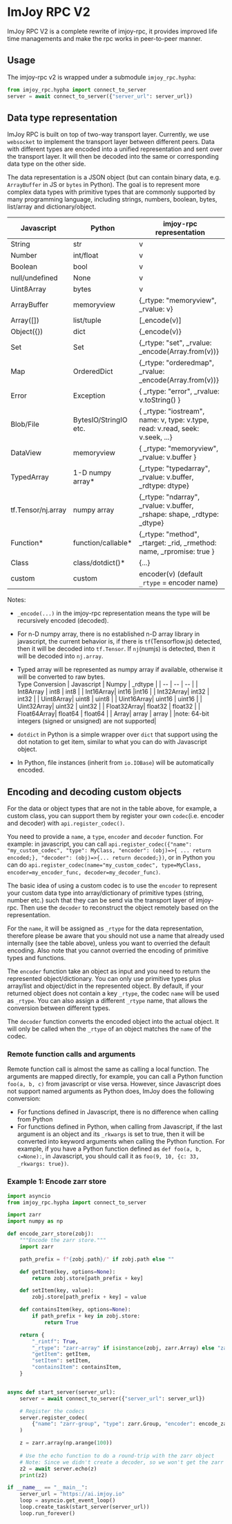 # ImJoy RPC V2

ImJoy RPC V2 is a complete rewrite of imjoy-rpc, it provides improved life time managements and make the rpc works in peer-to-peer manner.

## Usage

The imjoy-rpc v2 is wrapped under a submodule `imjoy_rpc.hypha`:

```python
from imjoy_rpc.hypha import connect_to_server
server = await connect_to_server({"server_url": server_url})
```

## Data type representation

ImJoy RPC is built on top of two-way transport layer. Currently, we use `websocket` to implement the transport layer between different peers. Data with different types are encoded into a unified representation and sent over the transport layer. It will then be decoded into the same or corresponding data type on the other side.

The data representation is a JSON object (but can contain binary data, e.g. `ArrayBuffer` in JS or `bytes` in Python). The goal is to represent more complex data types with primitive types that are commonly supported by many programming language, including strings, numbers, boolean, bytes, list/array and dictionary/object.


| Javascript | Python | imjoy-rpc representation |
|------------|--------- | ---- |
| String   | str        | v |
| Number   | int/float | v |
| Boolean  |  bool     | v |
| null/undefined  | None    | v |
| Uint8Array | bytes  | v |
| ArrayBuffer | memoryview  | {_rtype: "memoryview", _rvalue: v} |
| Array([])   | list/tuple |[_encode(v)] |
| Object({})  | dict  | {_encode(v)} |
| Set | Set | {_rtype: "set", _rvalue: _encode(Array.from(v))} |
| Map | OrderedDict  |{_rtype: "orderedmap", _rvalue: _encode(Array.from(v))} |
| Error | Exception | { _rtype: "error", _rvalue: v.toString() } |
| Blob/File | BytesIO/StringIO etc.  | { _rtype: "iostream", name: v, type: v.type, read: v.read, seek: v.seek, ...} |
| DataView | memoryview  |  { _rtype: "memoryview", _rvalue: v.buffer }|
| TypedArray | 1-D numpy array*  |{_rtype: "typedarray", _rvalue: v.buffer, _rdtype: dtype} |
| tf.Tensor/nj.array | numpy array  |{_rtype: "ndarray", _rvalue: v.buffer, _rshape: shape, _rdtype: _dtype} |
| Function* | function/callable* | {_rtype: "method", _rtarget: _rid, _rmethod: name, _rpromise: true } |
| Class | class/dotdict()* | {...} |
| custom | custom | encoder(v) (default `_rtype` = encoder name) |

Notes:
 - `_encode(...)` in the imjoy-rpc representation means the type will be recursively encoded (decoded).
 - For n-D numpy array, there is no established n-D array library in javascript, the current behavior is, if there is `tf`(Tensorflow.js) detected, then it will be decoded into `tf.Tensor`. If `nj`(numjs) is detected, then it will be decoded into `nj.array`.
 - Typed array will be represented as numpy array if available, otherwise it will be converted to raw bytes.    
    Type Conversion
    | Javascript | Numpy  | _rdtype |
    | -- | -- | -- |
    | Int8Array | int8 | int8 |
    | Int16Array| int16 |int16 |
    |  Int32Array| int32 | int32 |
    |  Uint8Array| uint8 | uint8 |
    |  Uint16Array| uint16 | uint16 |
    |  Uint32Array| uint32 | uint32 |
    |  Float32Array| float32 | float32 |
    |  Float64Array| float64 | float64 |
    |  Array| array | array |
    |note: 64-bit integers (signed or unsigned) are not supported|

 - `dotdict` in Python is a simple wrapper over `dict` that support using the dot notation to get item, similar to what you can do with Javascript object.
 - In Python, file instances (inherit from `io.IOBase`) will be automatically encoded.

## Encoding and decoding custom objects
 For the data or object types that are not in the table above, for example, a custom class, you can support them by register your own `codec`(i.e. encoder and decoder) with `api.register_codec()`.

 You need to provide a `name`, a `type`, `encoder` and `decoder` function. For example: in javascript, you can call `api.register_codec({"name": "my_custom_codec", "type": MyClass, "encoder": (obj)=>{ ... return encoded;}, "decoder": (obj)=>{... return decoded;})`, or in Python you can do `api.register_codec(name="my_custom_codec", type=MyClass, encoder=my_encoder_func, decoder=my_decoder_func)`.
 

 The basic idea of using a custom codec is to use the `encoder` to represent your custom data type into array/dictionary of primitive types (string, number etc.) such that they can be send via the transport layer of imjoy-rpc. Then use the `decoder` to reconstruct the object remotely based on the representation.

For the `name`, it will be assigned as `_rtype` for the data representation, therefore please be aware that you should not use a name that already used internally (see the table above), unless you want to overried the default encoding. Also note that you cannot overried the encoding of primitive types and functions.

The `encoder` function take an object as input and you need to return the represented object/dictionary. You can only use primitive types plus array/list and object/dict in the represented object. By default, if your returned object does not contain a key `_rtype`, the codec `name` will be used as `_rtype`. You can also assign a different `_rtype` name, that allows the conversion between different types.

The `decoder` function converts the encoded object into the actual object. It will only be called when the `_rtype` of an object matches the `name` of the codec.

### Remote function calls and arguments
Remote function call is almost the same as calling a local function. The arguments are mapped directly, for example, you can call a Python function `foo(a, b, c)` from javascript or vise versa. However, since Javascript does not support named arguments as Python does, ImJoy does the following conversion:
 * For functions defined in Javascript, there is no difference when calling from Python
 * For functions defined in Python, when calling from Javascript, if the last argument is an object and its `_rkwargs` is set to true, then it will be converted into keyword arguments when calling the Python function. For example, if you have a Python function defined as `def foo(a, b, c=None):`, in Javascript, you should call it as `foo(9, 10, {c: 33, _rkwargs: true})`.

### Example 1: Encode zarr store

```python
import asyncio
from imjoy_rpc.hypha import connect_to_server

import zarr
import numpy as np

def encode_zarr_store(zobj):
    """Encode the zarr store."""
    import zarr

    path_prefix = f"{zobj.path}/" if zobj.path else ""

    def getItem(key, options=None):
        return zobj.store[path_prefix + key]

    def setItem(key, value):
        zobj.store[path_prefix + key] = value

    def containsItem(key, options=None):
        if path_prefix + key in zobj.store:
            return True

    return {
        "_rintf": True,
        "_rtype": "zarr-array" if isinstance(zobj, zarr.Array) else "zarr-group",
        "getItem": getItem,
        "setItem": setItem,
        "containsItem": containsItem,
    }


async def start_server(server_url):
    server = await connect_to_server({"server_url": server_url})

    # Register the codecs
    server.register_codec(
        {"name": "zarr-group", "type": zarr.Group, "encoder": encode_zarr_store}
    )

    z = zarr.array(np.arange(100))
  
    # Use the echo function to do a round-trip with the zarr object
    # Note: Since we didn't create a decoder, so we won't get the zarr object, but a zarr store interface
    z2 = await server.echo(z)
    print(z2)

if __name__ == "__main__":
    server_url = "https://ai.imjoy.io"
    loop = asyncio.get_event_loop()
    loop.create_task(start_server(server_url))
    loop.run_forever()
```
